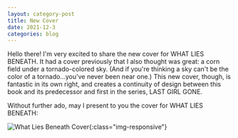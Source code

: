 ```yaml
---
layout: category-post
title: New Cover
date: 2021-12-3
categories: blog
---
```


Hello there! I'm very excited to share the new cover for WHAT LIES BENEATH. It had a cover previously that I also thought was great: a corn field under a tornado-colored sky. (And if you're thinking a sky can't be the color of a tornado...you've never been near one.) This new cover, though, is fantastic in its own right, and creates a continuity of design between this book and its predecessor and first in the series, LAST GIRL GONE.


Without further ado, may I present to you the cover for WHAT LIES BENEATH:

![What Lies Beneath Cover](https://images2.penguinrandomhouse.com/cover/9781643850207){:class="img-responsive"}
